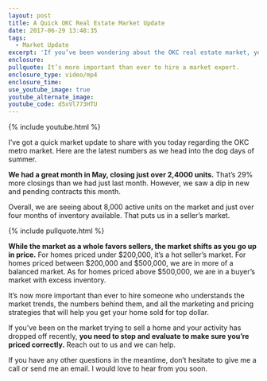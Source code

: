 ```yaml
---
layout: post
title: A Quick OKC Real Estate Market Update
date: 2017-06-29 13:48:35
tags:
  - Market Update
excerpt: 'If you’ve been wondering about the OKC real estate market, you’re in luck. We have the latest numbers to share today.'
enclosure:
pullquote: It’s more important than ever to hire a market expert.
enclosure_type: video/mp4
enclosure_time:
use_youtube_image: true
youtube_alternate_image:
youtube_code: d5xVl773HTU
---
```



{% include youtube.html %}

I’ve got a quick market update to share with you today regarding the OKC metro market. Here are the latest numbers as we head into the dog days of summer.

**We had a great month in May, closing just over 2,4000 units.** That’s 29% more closings than we had just last month. However, we saw a dip in new and pending contracts this month.

Overall, we are seeing about 8,000 active units on the market and just over four months of inventory available. That puts us in a seller’s market.

{% include pullquote.html %}

**While the market as a whole favors sellers, the market shifts as you go up in price.** For homes priced under $200,000, it’s a hot seller’s market. For homes priced between $200,000 and $500,000, we are in more of a balanced market. As for homes priced above $500,000, we are in a buyer’s market with excess inventory.

It’s now more important than ever to hire someone who understands the market trends, the numbers behind them, and all the marketing and pricing strategies that will help you get your home sold for top dollar.

If you’ve been on the market trying to sell a home and your activity has dropped off recently, **you need to stop and evaluate to make sure you’re priced correctly.** Reach out to us and we can help.

If you have any other questions in the meantime, don’t hesitate to give me a call or send me an email. I would love to hear from you soon.